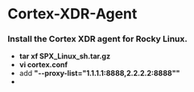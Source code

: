 # Cortex-XDR-Agent
### Install the Cortex XDR agent for Rocky Linux.
- **tar xf SPX_Linux_sh.tar.gz**
- **vi cortex.conf**
- add **"--proxy-list="1.1.1.1:8888,2.2.2.2:8888""**
- 



